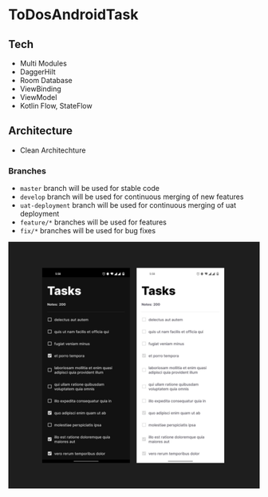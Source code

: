 # ToDosAndroidTask

## Tech
- Multi Modules
- DaggerHilt
- Room Database
- ViewBinding
- ViewModel
- Kotlin Flow, StateFlow

## Architecture
- Clean Architechture

### Branches
- `master` branch will be used for stable code
- `develop` branch will be used for continuous merging of new features
- `uat-deployment` branch will be used for continuous merging of uat deployment
- `feature/*` branches will be used for features
- `fix/*` branches will be used for bug fixes

![Todoist](https://raw.githubusercontent.com/winechit-dev/ToDosAndroidTask/master/Screenshot%202022-10-31%20at%206.07.53%20PM.png)
